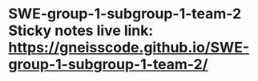 # SWE-group-1-subgroup-1-team-2 Sticky notes live link: https://gneisscode.github.io/SWE-group-1-subgroup-1-team-2/
